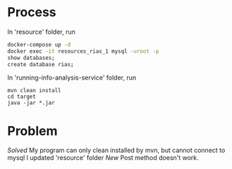 # Process
In 'resource' folder, run
```bash
docker-compose up -d
docker exec -it resources_rias_1 mysql -uroot -p
show databases;
create database rias;
```
In 'running-info-analysis-service' folder, run
```shell
mvn clean install
cd target
java -jar *.jar
```
# Problem
*Solved* My program can only clean installed by mvn, but cannot connect to mysql
  I updated 'resource' folder
*New* Post method doesn't work.
